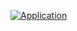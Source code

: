[![Application](https://github.com/99003654/App_for_student/actions/workflows/main.yml/badge.svg)](https://github.com/99003654/App_for_student/actions/workflows/main.yml)
